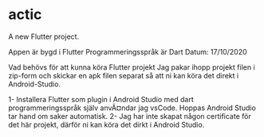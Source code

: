 # actic

A new Flutter project.

Appen är bygd i Flutter
Programmeringsspråk är Dart
Datum: 17/10/2020

Vad behövs för att kunna köra Flutter projekt
Jag pakar ihopp projekt filen i zip-form och skickar en apk filen separat så att ni kan
köra det direkt i Android-Studio.

1- Installera Flutter som plugin i Android Studio med dart programmeringsspråk
   själv anvÃ¤ndar jag vsCode. Hoppas Android Studio tar hand om saker automatisk. 
2- Jag har inte skapat någon certificate för det här projekt, därför ni kan köra det dirkt i Android Studio.
